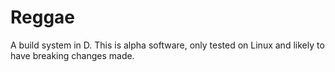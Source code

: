 Reggae
=======

A build system in D. This is alpha software, only tested on Linux and likely to have breaking changes made.
